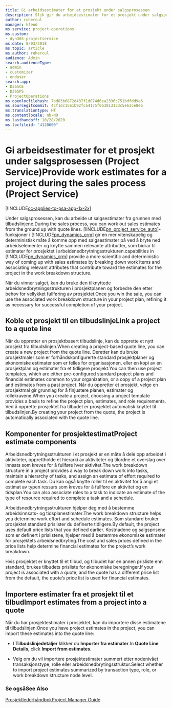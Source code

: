 ```yaml
---
title: Gi arbeidsestimater for et prosjekt under salgsprosessen
description: Slik gir du arbeidsestimater for et prosjekt under salgsprosessen i Project Service
author: ruhercul
manager: kfend
ms.service: project-operations
ms.custom:
- dyn365-projectservice
ms.date: 8/03/2018
ms.topic: article
ms.author: ruhercul
audience: Admin
search.audienceType:
- admin
- customizer
- enduser
search.app:
- D365CE
- D365PS
- ProjectOperations
ms.openlocfilehash: 7bd83b6872d437f1d074d6ea2336c751bdfdd9e6
ms.sourcegitcommit: 4cf1dc1561b92fca4175f0b3813133c5e63ce8e6
ms.translationtype: HT
ms.contentlocale: nb-NO
ms.lasthandoff: 10/28/2020
ms.locfileid: "4120600"
---
```

# <a name="provide-work-estimates-for-a-project-during-the-sales-process-project-service"></a><span data-ttu-id="a7d55-103">Gi arbeidsestimater for et prosjekt under salgsprosessen (Project Service)</span><span class="sxs-lookup"><span data-stu-id="a7d55-103">Provide work estimates for a project during the sales process (Project Service)</span></span>

[!INCLUDE[cc-applies-to-psa-app-1x-2x](../includes/cc-applies-to-psa-app-1x-2x.md)]

<span data-ttu-id="a7d55-104">Under salgsprosessen, kan du arbeide ut salgsestimater fra grunnen med tilbudslinjene.</span><span class="sxs-lookup"><span data-stu-id="a7d55-104">During the sales process, you can work out sales estimates from the ground up with quote lines.</span></span> [!INCLUDE[pn_project_service_auto](../includes/pn-project-service-auto.md)]<span data-ttu-id="a7d55-105">-funksjoner i [!INCLUDE[pn_dynamics_crm](../includes/pn-dynamics-crm.md)] gir en mer vitenskapelig og deterministisk måte å komme opp med salgsestimater på ved å bryte ned arbeidselementer og knytte sammen relevante attributter, som bidrar til estimater for prosjektet i arbeidsnedbrytningsstrukturen.</span><span class="sxs-lookup"><span data-stu-id="a7d55-105">capabilities in [!INCLUDE[pn_dynamics_crm](../includes/pn-dynamics-crm.md)] provide a more scientific and deterministic way of coming up with sales estimates by breaking down work items and associating relevant attributes that contribute toward the estimates for the project in the work breakdown structure.</span></span>  
  
 <span data-ttu-id="a7d55-106">Når du vinner salget, kan du bruke den tilknyttede arbeidsnedbrytningsstrukturen i prosjektplanen og forbedre den etter behov for vellykket fullføring av prosjektet.</span><span class="sxs-lookup"><span data-stu-id="a7d55-106">Once you win the sale, you can use the associated work breakdown structure in your project plan, refining it as necessary for successful completion of your project.</span></span>  
  
## <a name="link-a-project-to-a-quote-line"></a><span data-ttu-id="a7d55-107">Koble et prosjekt til en tilbudslinje</span><span class="sxs-lookup"><span data-stu-id="a7d55-107">Link a project to a quote line</span></span>  
 <span data-ttu-id="a7d55-108">Når du oppretter en prosjektbasert tilbudslinje, kan du opprette et nytt prosjekt fra tilbudslinjen.</span><span class="sxs-lookup"><span data-stu-id="a7d55-108">When creating a project-based quote line, you can create a new project from the quote line.</span></span> <span data-ttu-id="a7d55-109">Deretter kan du bruke prosjektmaler som er forhåndskonfigurerte standard prosjektplaner og økonomiske estimater som er felles for organisasjonen, eller en kopi av en prosjektplan og estimater fra et tidligere prosjekt.</span><span class="sxs-lookup"><span data-stu-id="a7d55-109">You can then use project templates, which are either pre-configured standard project plans and financial estimates common to your organization, or a copy of a project plan and estimates from a past project.</span></span> <span data-ttu-id="a7d55-110">Når du oppretter et prosjekt, velge en prosjektmal gir grunnlag for å finjustere planen, estimater og rollekravene.</span><span class="sxs-lookup"><span data-stu-id="a7d55-110">When you create a project, choosing a project template provides a basis to refine the project plan, estimates, and role requirements.</span></span> <span data-ttu-id="a7d55-111">Ved å opprette prosjektet fra tilbudet er prosjektet automatisk knyttet til tilbudslinjen.</span><span class="sxs-lookup"><span data-stu-id="a7d55-111">By creating your project from the quote, the project is automatically associated with the quote line.</span></span>  
  
## <a name="project-estimate-components"></a><span data-ttu-id="a7d55-112">Komponenter for prosjektestimat</span><span class="sxs-lookup"><span data-stu-id="a7d55-112">Project estimate components</span></span>  
 <span data-ttu-id="a7d55-113">Arbeidsnedbrytningsstrukturen i et prosjekt er en måte å dele opp arbeidet i aktiviteter, opprettholde et hierarki av aktiviteter og tilordne et overslag over innsats som kreves for å fullføre hver aktivitet.</span><span class="sxs-lookup"><span data-stu-id="a7d55-113">The work breakdown structure in a project provides a way to break down work into tasks, maintain a hierarchy of tasks, and assign an estimate of effort required to complete each task.</span></span> <span data-ttu-id="a7d55-114">Du kan også knytte roller til en aktivitet for å angi et estimat av typen ressurs som kreves for å fullføre en aktivitet og en tidsplan.</span><span class="sxs-lookup"><span data-stu-id="a7d55-114">You can also associate roles to a task to indicate an estimate of the type of resource required to complete a task and a schedule.</span></span>  
  
 <span data-ttu-id="a7d55-115">Arbeidsnedbrytningsstrukturen hjelper deg med å bestemme arbeidsinnsats- og tidsplanestimater.</span><span class="sxs-lookup"><span data-stu-id="a7d55-115">The work breakdown structure helps you determine work effort and schedule estimates.</span></span> <span data-ttu-id="a7d55-116">Som standard bruker prosjektet standard prislister du definerte tidligere.</span><span class="sxs-lookup"><span data-stu-id="a7d55-116">By default, the project uses default price lists that you defined earlier.</span></span> <span data-ttu-id="a7d55-117">Kostnadene og salgsprisene som er definert i prislistene, hjelper med å bestemme økonomiske estimater for prosjektets arbeidsnedbryting.</span><span class="sxs-lookup"><span data-stu-id="a7d55-117">The cost and sales prices defined in the price lists help determine financial estimates for the project’s work breakdown.</span></span>  
  
 <span data-ttu-id="a7d55-118">Hvis prosjektet er knyttet til et tilbud, og tilbudet har en annen prisliste enn standard, brukes tilbudets prisliste for økonomiske beregninger.</span><span class="sxs-lookup"><span data-stu-id="a7d55-118">If your project is associated with a quote, and the quote has a different price list from the default, the quote’s price list is used for financial estimates.</span></span>  
  
## <a name="import-estimates-from-a-project-into-a-quote"></a><span data-ttu-id="a7d55-119">Importere estimater fra et prosjekt til et tilbud</span><span class="sxs-lookup"><span data-stu-id="a7d55-119">Import estimates from a project into a quote</span></span>  
 <span data-ttu-id="a7d55-120">Når du har prosjektestimater i prosjektet, kan du importere disse estimatene til tilbudslinjen:</span><span class="sxs-lookup"><span data-stu-id="a7d55-120">Once you have project estimates in the project, you can import these estimates into the quote line:</span></span>  
  
-   <span data-ttu-id="a7d55-121">I **Tilbudslinjedetaljer** klikker du **Importer fra estimater**.</span><span class="sxs-lookup"><span data-stu-id="a7d55-121">In **Quote Line Details**, click **Import from estimates**.</span></span> 

-   <span data-ttu-id="a7d55-122">Velg om du vil importere prosjektestimater summert etter nodenivået transaksjonstype, rolle eller arbeidsnedbrytingsstruktur.</span><span class="sxs-lookup"><span data-stu-id="a7d55-122">Select whether to import project estimates summarized by transaction type, role, or work breakdown structure node level.</span></span>  
  
### <a name="see-also"></a><span data-ttu-id="a7d55-123">Se også</span><span class="sxs-lookup"><span data-stu-id="a7d55-123">See Also</span></span>  
 [<span data-ttu-id="a7d55-124">Prosjektlederhåndbok</span><span class="sxs-lookup"><span data-stu-id="a7d55-124">Project Manager Guide</span></span>](../psa/project-manager-guide.md)
